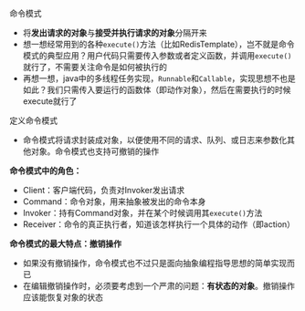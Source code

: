 命令模式

- 将**发出请求的对象**与**接受并执行请求的对象**分隔开来
- 想一想经常用到的各种`execute()`方法（比如RedisTemplate），岂不就是命令模式的典型应用？用户代码只需要传入参数或者定义函数，并调用`execute()`就行了，不需要关注命令是如何被执行的
- 再想一想，java中的多线程任务实现，`Runnable`和`Callable`，实现思想不也是如此？我们只需传入要运行的函数体（即动作对象），然后在需要执行的时候execute就行了

定义命令模式

- 命令模式将请求封装成对象，以便使用不同的请求、队列、或日志来参数化其他对象。命令模式也支持可撤销的操作

**命令模式中的角色：**

- Client：客户端代码，负责对Invoker发出请求
- Command：命令对象，用来抽象被发出的命令本身
- Invoker：持有Command对象，并在某个时候调用其`execute()`方法
- Receiver：命令的真正执行者，知道该怎样执行一个具体的动作（即action）

**命令模式的最大特点：撤销操作**

- 如果没有撤销操作，命令模式也不过只是面向抽象编程指导思想的简单实现而已
- 在编辑撤销操作时，必须要考虑到一个严肃的问题：**有状态的对象**。撤销操作应该能恢复对象的状态